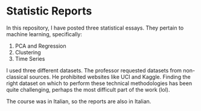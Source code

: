 # Statistic Reports
In this repository, I have posted three statistical essays. They pertain to machine learning, specifically:
  1) PCA and Regression
  2) Clustering
  3) Time Series

I used three different datasets. The professor requested datasets from non-classical sources. He prohibited websites like UCI and Kaggle. Finding the right dataset on which to perform these technical methodologies has been quite challenging, perhaps the most difficult part of the work (lol).

The course was in Italian, so the reports are also in Italian.
